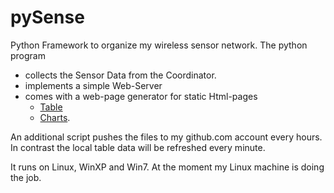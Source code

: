 # pySense
Python Framework to organize my wireless sensor network. The python program
- collects the Sensor Data from the Coordinator.
- implements a simple Web-Server
- comes with a web-page generator for static Html-pages
   - [Table](http://htmlpreview.github.io/?https://github.com/ldpgh/pySense/blob/master/Funksensoren_Table_icon.html)
   - [Charts](http://htmlpreview.github.io/?https://github.com/ldpgh/pySense/blob/master/Funksensoren_Charts_icon.html).

An additional script pushes the files to my github.com account every hours. In contrast the local table data will be refreshed every minute. 

It runs on Linux, WinXP and Win7. At the moment my Linux machine is doing the job.
